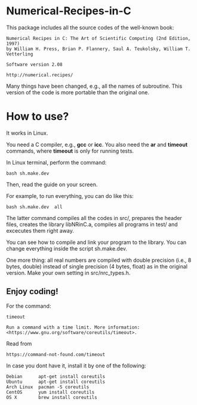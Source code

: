 # Numerical-Recipes-in-C

This package includes all the source codes of the well-known book:

    Numerical Recipes in C: The Art of Scientific Computing (2nd Edition, 1997)
    by William H. Press, Brian P. Flannery, Saul A. Teukolsky, William T. Vetterling
    
    Software version 2.08
    
    http://numerical.recipes/

Many things have been changed, e.g., all the names of subroutine. This version of the code is more portable than the original one.

# How to use? 

It works in Linux. 

You need a C compiler, e.g., **gcc** or **icc**. You also need the **ar** and **timeout** commands, where **timeout** is only for running tests.

In Linux terminal, perform the command:

    bash sh.make.dev

Then, read the guide on your screen. 

For example, to run everything, you can do like this:

    bash sh.make.dev  all 

The latter command compiles all the codes in src/, prepares the header files, creates the library libNRinC.a, compiles all programs in test/ and excecutes them right away. 

You can see how to compile and link your program to the library. You can change everything inside the script sh.make.dev.

One more thing: all real numbers are compiled with double precision (i.e., 8 bytes, double) instead of single precision (4 bytes, float) as in the original version. Make your own setting in src/nrc_types.h.

Enjoy coding!
-------------

For the command:

    timeout

    Run a command with a time limit. More information: <https://www.gnu.org/software/coreutils/timeout>. 

Read from 

    https://command-not-found.com/timeout

In case you dont have it, install it by one of the following:

    Debian      apt-get install coreutils 
    Ubuntu      apt-get install coreutils 
    Arch Linux  pacman -S coreutils 
    CentOS      yum install coreutils 
    OS X        brew install coreutils 
